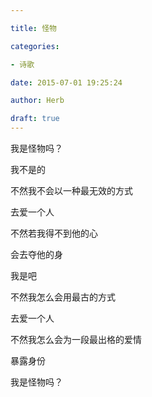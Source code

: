 ```yaml
---

title: 怪物

categories:

- 诗歌

date: 2015-07-01 19:25:24

author: Herb

draft: true
---
```


我是怪物吗？



我不是的

不然我不会以一种最无效的方式

去爱一个人

不然若我得不到他的心

会去夺他的身



我是吧

不然我怎么会用最古的方式

去爱一个人

不然我怎么会为一段最出格的爱情

暴露身份



我是怪物吗？